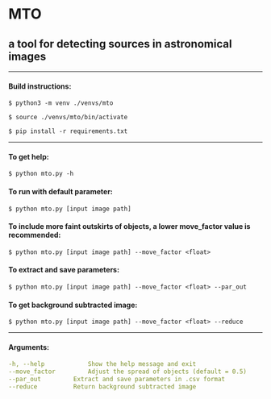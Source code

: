 # MTO
## a tool for detecting sources in astronomical images

--------------------------

#### Build instructions:

    $ python3 -m venv ./venvs/mto

    $ source ./venvs/mto/bin/activate

    $ pip install -r requirements.txt

--------------------------

#### To get help: 

	$ python mto.py -h

#### To run with default parameter: 

	$ python mto.py [input image path]

#### To include more faint outskirts of objects, a lower move_factor value is recommended: 

	$ python mto.py [input image path] --move_factor <float>

#### To extract and save parameters:

	$ python mto.py [input image path] --move_factor <float> --par_out


#### To get background subtracted image:

	$ python mto.py [input image path] --move_factor <float> --reduce

--------------------------

#### Arguments:

```yaml
-h, --help            Show the help message and exit
--move_factor         Adjust the spread of objects (default = 0.5)
--par_out	      Extract and save parameters in .csv format
--reduce	      Return background subtracted image
